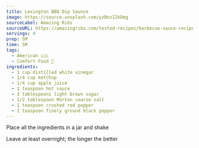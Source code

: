 ```yaml
---
title: Lexington BBQ Dip Saunce
image: https://source.unsplash.com/yzBnzI2kOmg
sourceLabel: Amazing Ribs
sourceURL: https://amazingribs.com/tested-recipes/barbecue-sauce-recipes/lexington-dip-bbq-sauce/
servings: 4
prep: 5M
time: 5M
tags:
  - American 🇺🇸
  - Comfort Food 🧸
ingredients:
  - 1 cup distilled white vinegar
  - 1/4 cup ketchup
  - 1/4 cup apple juice
  - 1 teaspoon hot sauce
  - 3 tablespoons light brown sugar
  - 1/2 tablespoon Morton coarse salt
  - 1 teaspoon crushed red pepper
  - 1 teaspoon finely ground black pepper
---
```


Place all the ingredients in a jar and shake

Leave at least overnight; the longer the better